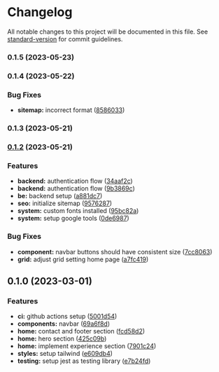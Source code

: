 # Changelog

All notable changes to this project will be documented in this file. See [standard-version](https://github.com/conventional-changelog/standard-version) for commit guidelines.

### 0.1.5 (2023-05-23)

### 0.1.4 (2023-05-22)

### Bug Fixes

- **sitemap:** incorrect format ([8586033](https://github.com/tuanhuydev/tuanhuydev/commit/8586033d83ae65e59735ea37745f1b027770a0b2))

### 0.1.3 (2023-05-21)

### [0.1.2](https://github.com/tuanhuydev/tuanhuydev/compare/v0.1.0...v0.1.2) (2023-05-21)

### Features

- **backend:** authentication flow ([34aaf2c](https://github.com/tuanhuydev/tuanhuydev/commit/34aaf2c45d0974bbccb4ab033ed07547ee72cf8c))
- **backend:** authentication flow ([9b3869c](https://github.com/tuanhuydev/tuanhuydev/commit/9b3869cb0cbf94faa9dcb65eeab42ffa6bbca5b2))
- **be:** backend setup ([a881dc7](https://github.com/tuanhuydev/tuanhuydev/commit/a881dc739af336ba58af821db4603854bad14c53))
- **seo:** initialize sitemap ([9576287](https://github.com/tuanhuydev/tuanhuydev/commit/9576287dd103eba6896ba19fbb486e7d09051362))
- **system:** custom fonts installed ([95bc82a](https://github.com/tuanhuydev/tuanhuydev/commit/95bc82acb4fc80ad686506c65af8646ddf8e8b0b))
- **system:** setup google tools ([0de6987](https://github.com/tuanhuydev/tuanhuydev/commit/0de698702eb61275d8d3f151ea27c71fac2aac23))

### Bug Fixes

- **component:** navbar buttons should have consistent size ([7cc8063](https://github.com/tuanhuydev/tuanhuydev/commit/7cc80636f227810aa6ed2885291d458b51aea217))
- **grid:** adjust grid setting home page ([a7fc419](https://github.com/tuanhuydev/tuanhuydev/commit/a7fc419c1aa5c3b01cc880da36c5681f093bc826))

## 0.1.0 (2023-03-01)

### Features

- **ci:** github actions setup ([5001d54](https://github.com/tuanhuydev/tuanhuydev/commit/5001d54785b2c9588377a7c328180e21c4efe341))
- **components:** navbar ([69a6f8d](https://github.com/tuanhuydev/tuanhuydev/commit/69a6f8de9dc25f0db72eb5abb2d24e42e779a414))
- **home:** contact and footer section ([fcd58d2](https://github.com/tuanhuydev/tuanhuydev/commit/fcd58d29d5e2e1b68ee3c436cfa59ef943cad374))
- **home:** hero section ([425c09b](https://github.com/tuanhuydev/tuanhuydev/commit/425c09bf0bb55acd40489b06b9b2462805577928))
- **home:** implement experience section ([7901c24](https://github.com/tuanhuydev/tuanhuydev/commit/7901c2449248d63749cf6866d22719a40d709e22))
- **styles:** setup tailwind ([e609db4](https://github.com/tuanhuydev/tuanhuydev/commit/e609db495471448923dd6d5bb6bfa0a6921e2832))
- **testing:** setup jest as testing library ([e7b24fd](https://github.com/tuanhuydev/tuanhuydev/commit/e7b24fd5385b754d9c7042e9d99ca672db4566f4))
